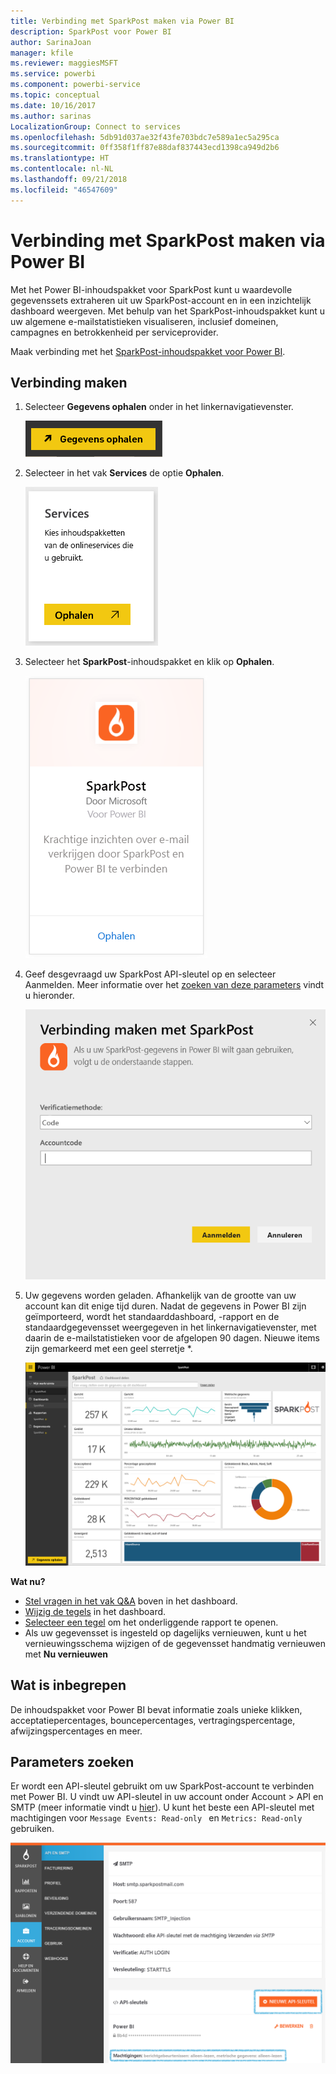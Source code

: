 ```yaml
---
title: Verbinding met SparkPost maken via Power BI
description: SparkPost voor Power BI
author: SarinaJoan
manager: kfile
ms.reviewer: maggiesMSFT
ms.service: powerbi
ms.component: powerbi-service
ms.topic: conceptual
ms.date: 10/16/2017
ms.author: sarinas
LocalizationGroup: Connect to services
ms.openlocfilehash: 5db91d037ae32f43fe703bdc7e589a1ec5a295ca
ms.sourcegitcommit: 0ff358f1ff87e88daf837443ecd1398ca949d2b6
ms.translationtype: HT
ms.contentlocale: nl-NL
ms.lasthandoff: 09/21/2018
ms.locfileid: "46547609"
---
```

# <a name="connect-to-sparkpost-with-power-bi"></a>Verbinding met SparkPost maken via Power BI
Met het Power BI-inhoudspakket voor SparkPost kunt u waardevolle gegevenssets extraheren uit uw SparkPost-account en in een inzichtelijk dashboard weergeven. Met behulp van het SparkPost-inhoudspakket kunt u uw algemene e-mailstatistieken visualiseren, inclusief domeinen, campagnes en betrokkenheid per serviceprovider.

Maak verbinding met het [SparkPost-inhoudspakket voor Power BI](https://app.powerbi.com/getdata/services/spark-post).

## <a name="how-to-connect"></a>Verbinding maken
1. Selecteer **Gegevens ophalen** onder in het linkernavigatievenster.
   
   ![](media/service-connect-to-sparkpost/getdata.png)
2. Selecteer in het vak **Services** de optie **Ophalen**.
   
   ![](media/service-connect-to-sparkpost/services.png)
3. Selecteer het **SparkPost**-inhoudspakket en klik op **Ophalen**. 
   
   ![](media/service-connect-to-sparkpost/sparkpost.png)
4. Geef desgevraagd uw SparkPost API-sleutel op en selecteer Aanmelden. Meer informatie over het [zoeken van deze parameters](#FindingParams) vindt u hieronder.
   
   ![](media/service-connect-to-sparkpost/creds.png)
5. Uw gegevens worden geladen. Afhankelijk van de grootte van uw account kan dit enige tijd duren. Nadat de gegevens in Power BI zijn geïmporteerd, wordt het standaarddashboard, -rapport en de standaardgegevensset weergegeven in het linkernavigatievenster, met daarin de e-mailstatistieken voor de afgelopen 90 dagen. Nieuwe items zijn gemarkeerd met een geel sterretje \*.
   
   ![](media/service-connect-to-sparkpost/dashboard.png)

**Wat nu?**

* [Stel vragen in het vak Q&A](consumer/end-user-q-and-a.md) boven in het dashboard.
* [Wijzig de tegels](service-dashboard-edit-tile.md) in het dashboard.
* [Selecteer een tegel](consumer/end-user-tiles.md) om het onderliggende rapport te openen.
* Als uw gegevensset is ingesteld op dagelijks vernieuwen, kunt u het vernieuwingsschema wijzigen of de gegevensset handmatig vernieuwen met **Nu vernieuwen**

## <a name="whats-included"></a>Wat is inbegrepen
De inhoudspakket voor Power BI bevat informatie zoals unieke klikken, acceptatiepercentages, bouncepercentages, vertragingspercentage, afwijzingspercentages en meer.

<a name="FindingParams"></a>

## <a name="finding-parameters"></a>Parameters zoeken
Er wordt een API-sleutel gebruikt om uw SparkPost-account te verbinden met Power BI. U vindt uw API-sleutel in uw account onder Account \> API en SMTP (meer informatie vindt u [hier](https://support.sparkpost.com/customer/portal/articles/1933377-create-api-keys)). U kunt het beste een API-sleutel met machtigingen voor `Message Events: Read-only ` en `Metrics: Read-only` gebruiken.

![](media/service-connect-to-sparkpost/sparkpost1.png)

